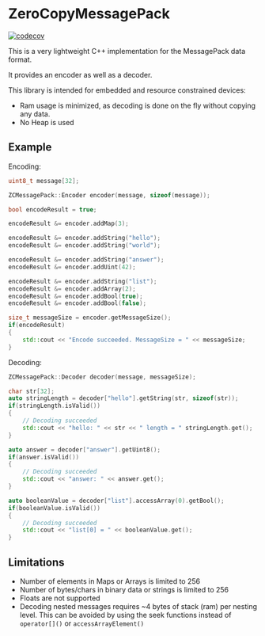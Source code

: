# ZeroCopyMessagePack
[![codecov](https://codecov.io/gh/rainerschoe/ZeroCopyMessagePack/branch/master/graph/badge.svg?token=S235FDPV5E)](https://codecov.io/gh/rainerschoe/ZeroCopyMessagePack)

This is a very lightweight C++ implementation for the MessagePack data format.

It provides an encoder as well as a decoder.

This library is intended for embedded and resource constrained devices:

- Ram usage is minimized, as decoding is done on the fly without copying any data.
- No Heap is used

## Example

Encoding:
```C++
uint8_t message[32];

ZCMessagePack::Encoder encoder(message, sizeof(message));

bool encodeResult = true;

encodeResult &= encoder.addMap(3);

encodeResult &= encoder.addString("hello");
encodeResult &= encoder.addString("world");

encodeResult &= encoder.addString("answer");
encodeResult &= encoder.addUint(42);

encodeResult &= encoder.addString("list");
encodeResult &= encoder.addArray(2);
encodeResult &= encoder.addBool(true);
encodeResult &= encoder.addBool(false);

size_t messageSize = encoder.getMessageSize();
if(encodeResult)
{
    std::cout << "Encode succeeded. MessageSize = " << messageSize;
}
```

Decoding:
```C++
ZCMessagePack::Decoder decoder(message, messageSize);

char str[32];
auto stringLength = decoder["hello"].getString(str, sizeof(str));
if(stringLength.isValid())
{
    // Decoding succeeded
    std::cout << "hello: " << str << " length = " stringLength.get(); 
}

auto answer = decoder["answer"].getUint8();
if(answer.isValid())
{
    // Decoding succeeded
    std::cout << "answer: " << answer.get(); 
}

auto booleanValue = decoder["list"].accessArray(0).getBool();
if(booleanValue.isValid())
{
    // Decoding succeeded
    std::cout << "list[0] = " << booleanValue.get(); 
}

```

## Limitations

- Number of elements in Maps or Arrays is limited to 256
- Number of bytes/chars in binary data or strings is limited to 256
- Floats are not supported
- Decoding nested messages requires ~4 bytes of stack (ram) per nesting level.
  This can be avoided by using the seek functions instead of `operator[]()` or `accessArrayElement()`
